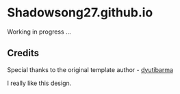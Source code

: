 # Shadowsong27.github.io
Working in progress ...

## Credits
Special thanks to the original template author - [dyutibarma](https://github.com/dyutibarma/monochrome)

I really like this design.
